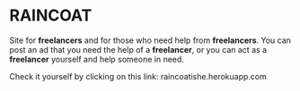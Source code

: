 <h1>RAINCOAT</h1>

Site for **freelancers** and for those who need help from **freelancers**.
You can post an ad that you need the help of a **freelancer**,
or you can act as a **freelancer** yourself and help someone in need.


Check it yourself by clicking on this link: raincoatishe.herokuapp.com